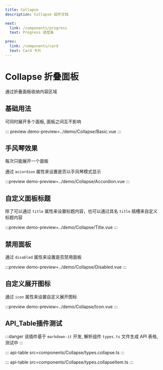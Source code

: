 ```yaml
---
title: Collapse
description: Collapse 组件文档

next:
  link: /components/progress
  text: Progress 进度条

prev:
  link: /components/card
  text: Card 卡片
---
```


# Collapse 折叠面板

通过折叠面板收纳内容区域

## 基础用法

可同时展开多个面板, 面板之间互不影响

::: preview
demo-preview=../demo/Collapse/Basic.vue
:::

## 手风琴效果

每次只能展开一个面板

通过 `accordion` 属性来设置是否以手风琴模式显示

:::preview
demo-preview=../demo/Collapse/Accordion.vue
:::

## 自定义面板标题

除了可以通过 `title` 属性来设置标题内容，也可以通过具名 `title` 插槽来自定义标题内容

:::preview
demo-preview=../demo/Collapse/Title.vue
:::

## 禁用面板

通过 `disabled` 属性来设置是否禁用面板

:::preview
demo-preview=../demo/Collapse/Disabled.vue
:::

## 自定义展开图标

通过 `icon` 属性来设置自定义展开图标

:::preview
demo-preview=../demo/Collapse/Icon.vue
:::

## API_Table插件测试

:::danger
该插件基于 `markdown-it` 开发, 解析组件 `types.ts` 文件生成 API 表格, 测试中
:::

::: api-table src=components/Collapse/types.collapse.ts
:::

::: api-table src=components/Collapse/types.collapseItem.ts
:::
